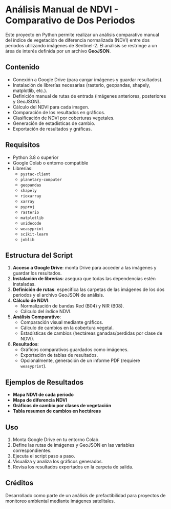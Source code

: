 
# Análisis Manual de NDVI - Comparativo de Dos Periodos

Este proyecto en Python permite realizar un análisis comparativo manual del índice de vegetación de diferencia normalizada (NDVI) entre dos periodos utilizando imágenes de Sentinel-2. El análisis se restringe a un área de interés definida por un archivo **GeoJSON**.

## Contenido

- Conexión a Google Drive (para cargar imágenes y guardar resultados).
- Instalación de librerías necesarias (rasterio, geopandas, shapely, matplotlib, etc.).
- Definición manual de rutas de entrada (imágenes anteriores, posteriores y GeoJSON).
- Cálculo del NDVI para cada imagen.
- Comparación de los resultados en gráficos.
- Clasificación de NDVI por coberturas vegetales.
- Generación de estadísticas de cambio.
- Exportación de resultados y gráficas.

## Requisitos

- Python 3.8 o superior
- Google Colab o entorno compatible
- Librerías:
  - `pystac-client`
  - `planetary-computer`
  - `geopandas`
  - `shapely`
  - `rioxarray`
  - `xarray`
  - `pyproj`
  - `rasterio`
  - `matplotlib`
  - `unidecode`
  - `weasyprint`
  - `scikit-learn`
  - `joblib`

## Estructura del Script

1. **Acceso a Google Drive**: monta Drive para acceder a las imágenes y guardar los resultados.
2. **Instalación de librerías**: asegura que todas las dependencias estén instaladas.
3. **Definición de rutas**: especifica las carpetas de las imágenes de los dos periodos y el archivo GeoJSON de análisis.
4. **Cálculo de NDVI**:
   - Normalización de bandas Red (B04) y NIR (B08).
   - Cálculo del índice NDVI.
5. **Análisis Comparativo**:
   - Comparación visual mediante gráficos.
   - Cálculo de cambios en la cobertura vegetal.
   - Estadísticas de cambios (hectáreas ganadas/perdidas por clase de NDVI).
6. **Resultados**:
   - Gráficos comparativos guardados como imágenes.
   - Exportación de tablas de resultados.
   - Opcionalmente, generación de un informe PDF (requiere `weasyprint`).

## Ejemplos de Resultados

- **Mapa NDVI de cada periodo**
- **Mapa de diferencia NDVI**
- **Gráficos de cambio por clases de vegetación**
- **Tabla resumen de cambios en hectáreas**

## Uso

1. Monta Google Drive en tu entorno Colab.
2. Define las rutas de imágenes y GeoJSON en las variables correspondientes.
3. Ejecuta el script paso a paso.
4. Visualiza y analiza los gráficos generados.
5. Revisa los resultados exportados en la carpeta de salida.

## Créditos

Desarrollado como parte de un análisis de prefactibilidad para proyectos de monitoreo ambiental mediante imágenes satelitales.
